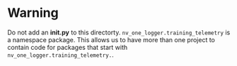 # Warning

Do not add an **init.py** to this directorty. `nv_one_logger.training_telemetry` is a namespace package. This allows us to have more than one project to contain code for packages that start with `nv_one_logger.training_telemetry.`.
